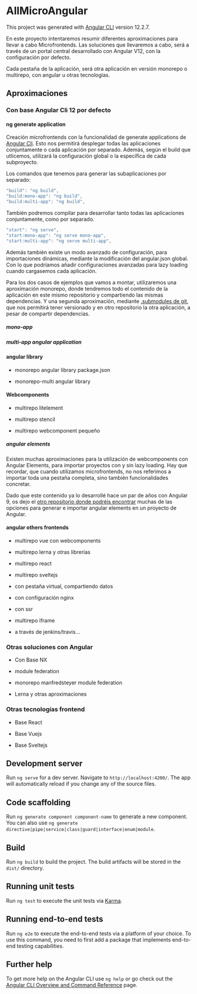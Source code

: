 # AllMicroAngular

This project was generated with [Angular CLI](https://github.com/angular/angular-cli) version 12.2.7.

En este proyecto intentaremos resumir diferentes aproximaciones para llevar a cabo Microfrontends. Las soluciones que llevaremos a cabo, será a través de un portal central desarrollado con Angular V12, con la configuración por defecto.

Cada pestaña de la aplicación, será otra aplicación en versión monorepo o multirepo, con angular u otras tecnologías.

## Aproximaciones

### Con base Angular Cli 12 por defecto

#### ng generate application

Creación microfrontends con la funcionalidad de generate applications de [Angular Cli](https://angular.io/cli/generate#application-command). Esto nos permitirá desplegar todas las aplicaciones conjuntamente o cada aplicación por separado. Además, según el build que utlicemos, utilizará la configuración global o la específica de cada subproyecto.

Los comandos que tenemos para generar las subaplicaciones por separado:

```js
"build": "ng build",
"build:mono-app": "ng build",
"build:multi-app": "ng build",
```

También podremos compilar para desarrollar tanto todas las aplicaciones conjuntamente, como por separado.

```js
"start": "ng serve",
"start:mono-app": "ng serve mono-app",
"start:multi-app": "ng serve multi-app",
```

Además también existe un modo avanzado de configuración, para importaciones dinámicas, mediante la modificación del angular.json global. Con lo que podríamos añadir configuraciones avanzadas para lazy loading cuando cargasemos cada aplicación.

Para los dos casos de ejemplos que vamos a montar, utilizaremos una aproximación monorepo, donde tendremos todo el contenido de la aplicación en este mismo repositorio y compartiendo las mismas dependencias. Y una segunda aproximación, mediante [.submodules de git](https://git-scm.com/book/en/v2/Git-Tools-Submodules), que nos permitirá tener versionado y en otro repositorio la otra aplicación, a pesar de compartir dependencias.

##### mono-app

##### multi-app angular application

#### angular library

- monorepo angular library package.json

- monorepo-multi angular library

#### Webcomponents

- multirepo litelement

- multirepo stencil

- multirepo webcomponent pequeño

##### angular elements

Existen muchas aproximaciones para la utilización de webcomponents con Angular Elements, para importar proyectos con y sin lazy loading. Hay que recordar, que cuando utilizamos microfrontends, no nos referimos a importar toda una pestaña completa, sino también funcionalidades concretar.

Dado que este contenido ya lo desarrollé hace un par de años con Angular 9, os dejo el [otro repositorio donde podréis encontrar](https://github.com/jesuscuesta/angular-elements) muchas de las opciones para generar e importar angular elements en un proyecto de Angular.

#### angular others frontends

- multirepo vue con webcomponents

- multirepo lerna y otras librerías

- multirepo react

- multirepo sveltejs

- con pestaña virtual, compartiendo datos

- con configuración nginx

- con ssr

- multirepo iframe

- a través de jenkins/travis...

### Otras soluciones con Angular

- Con Base NX

- module federation

- monorepo manfredsteyer module federation

- Lerna y otras aproximaciones

### Otras tecnologías frontend

- Base React

- Base Vuejs

- Base Sveltejs

## Development server

Run `ng serve` for a dev server. Navigate to `http://localhost:4200/`. The app will automatically reload if you change any of the source files.

## Code scaffolding

Run `ng generate component component-name` to generate a new component. You can also use `ng generate directive|pipe|service|class|guard|interface|enum|module`.

## Build

Run `ng build` to build the project. The build artifacts will be stored in the `dist/` directory.

## Running unit tests

Run `ng test` to execute the unit tests via [Karma](https://karma-runner.github.io).

## Running end-to-end tests

Run `ng e2e` to execute the end-to-end tests via a platform of your choice. To use this command, you need to first add a package that implements end-to-end testing capabilities.

## Further help

To get more help on the Angular CLI use `ng help` or go check out the [Angular CLI Overview and Command Reference](https://angular.io/cli) page.
